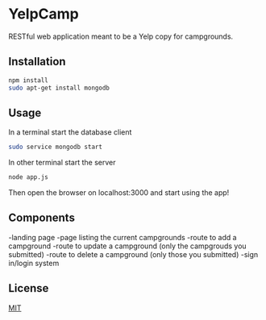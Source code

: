 # YelpCamp

RESTful web application meant to be a Yelp copy for campgrounds.

## Installation

```bash
npm install
sudo apt-get install mongodb
```

## Usage

In a terminal start the database client

```bash
sudo service mongodb start
```

In other terminal start the server

```bash
node app.js
```

Then open the browser on localhost:3000 and start using the app!

## Components

-landing page
-page listing the current campgrounds
-route to add a campground
-route to update a campground (only the campgrouds you submitted)
-route to delete a campground (only those you submitted)
-sign in/login system

## License
[MIT](https://choosealicense.com/licenses/mit/)